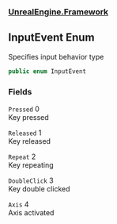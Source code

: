 ### [UnrealEngine.Framework](./UnrealEngine-Framework.md 'UnrealEngine.Framework')
## InputEvent Enum
Specifies input behavior type  
```csharp
public enum InputEvent
```
### Fields
<a name='UnrealEngine-Framework-InputEvent-Pressed'></a>
`Pressed` 0  
Key pressed  
  
<a name='UnrealEngine-Framework-InputEvent-Released'></a>
`Released` 1  
Key released  
  
<a name='UnrealEngine-Framework-InputEvent-Repeat'></a>
`Repeat` 2  
Key repeating  
  
<a name='UnrealEngine-Framework-InputEvent-DoubleClick'></a>
`DoubleClick` 3  
Key double clicked  
  
<a name='UnrealEngine-Framework-InputEvent-Axis'></a>
`Axis` 4  
Axis activated  
  
